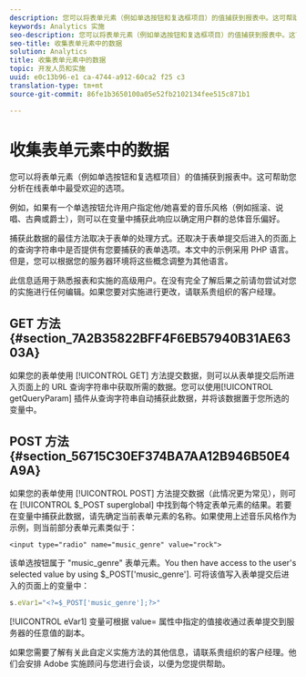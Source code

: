```yaml
---
description: 您可以将表单元素（例如单选按钮和复选框项目）的值捕获到报表中。这可帮助您分析在线表单中最受欢迎的选项。
keywords: Analytics 实施
seo-description: 您可以将表单元素（例如单选按钮和复选框项目）的值捕获到报表中。这可帮助您分析在线表单中最受欢迎的选项。
seo-title: 收集表单元素中的数据
solution: Analytics
title: 收集表单元素中的数据
topic: 开发人员和实施
uuid: e0c13b96-e1 ca-4744-a912-60ca2 f25 c3
translation-type: tm+mt
source-git-commit: 86fe1b3650100a05e52fb2102134fee515c871b1

---
```



# 收集表单元素中的数据

您可以将表单元素（例如单选按钮和复选框项目）的值捕获到报表中。这可帮助您分析在线表单中最受欢迎的选项。

例如，如果有一个单选按钮允许用户指定他/她喜爱的音乐风格（例如摇滚、说唱、古典或爵士），则可以在变量中捕获此响应以确定用户群的总体音乐偏好。

捕获此数据的最佳方法取决于表单的处理方式。还取决于表单提交后进入的页面上的查询字符串中是否提供有您要捕获的表单选项。本文中的示例采用 PHP 语言。但是，您可以根据您的服务器环境将这些概念调整为其他语言。

此信息适用于熟悉报表和实施的高级用户。在没有完全了解后果之前请勿尝试对您的实施进行任何编辑。如果您要对实施进行更改，请联系贵组织的客户经理。

## GET 方法 {#section_7A2B35822BFF4F6EB57940B31AE6303A}

如果您的表单使用 [!UICONTROL GET] 方法提交数据，则可以从表单提交后所进入页面上的 URL 查询字符串中获取所需的数据。您可以使用[!UICONTROL getQueryParam] 插件从查询字符串自动捕获此数据，并将该数据置于您所选的变量中。

## POST 方法 {#section_56715C30EF374BA7AA12B946B50E4A9A}

如果您的表单使用 [!UICONTROL POST] 方法提交数据（此情况更为常见），则可在 [!UICONTROL $_POST superglobal] 中找到每个特定表单元素的结果。若要在变量中捕获此数据，请先确定当前表单元素的名称。如果使用上述音乐风格作为示例，则当前部分表单元素类似于：

```
<input type="radio" name="music_genre" value="rock">
```

该单选按钮属于 "music_genre" 表单元素。You then have access to the user's selected value by using $_POST['music_genre']. 可将该值写入表单提交后进入的页面上的变量中：

```js
s.eVar1="<?=$_POST['music_genre'];?>"
```

[!UICONTROL eVar1] 变量可根据 value= 属性中指定的值接收通过表单提交到服务器的任意值的副本。

如果您需要了解有关此自定义实施方法的其他信息，请联系贵组织的客户经理。他们会安排 Adobe 实施顾问与您进行会谈，以便为您提供帮助。
